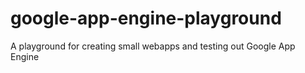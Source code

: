 google-app-engine-playground
============================

A playground for creating small webapps and testing out Google App Engine